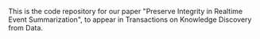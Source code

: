 This is the code repository for our paper "Preserve Integrity in Realtime Event Summarization", to appear in Transactions on Knowledge Discovery from Data. 
